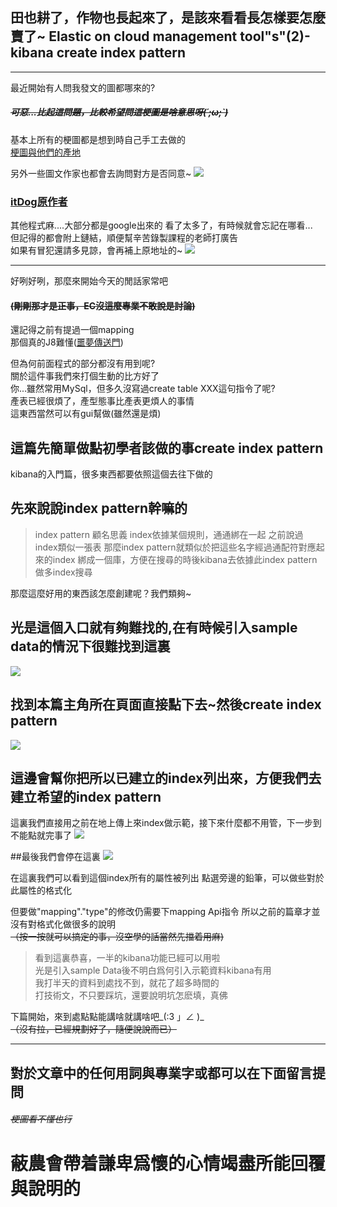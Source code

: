 ## 田也耕了，作物也長起來了，是該來看看長怎樣要怎麼賣了~ Elastic on cloud management tool"s"(2)-kibana create index pattern

---
最近開始有人問我發文的圖都哪來的?
##### ~~可惡...比起這問題，比較希望問這梗圖是啥意思呀(´;ω;`)~~  

基本上所有的梗圖都是想到時自己手工去做的  
[梗圖與他們的產地](http://memes.tw/)  

另外一些圖文作家也都會去詢問對方是否同意~
![](https://CY810912.github.io/th12img/ecTool/itDogAgree.png)  

### [itDog原作者](https://www.facebook.com/itdogcom)

其他程式麻....大部分都是google出來的
看了太多了，有時候就會忘記在哪看...  
但記得的都會附上鏈結，順便幫辛苦錄製課程的老師打廣告  
如果有冒犯還請多見諒，會再補上原地址的~
![](https://CY810912.github.io/th12img/ecTool/author.png)  


---

好咧好咧，那麼來開始今天的閒話家常吧  
#### ~~(剛剛那才是正事，EC沒這麼專業不敢說是討論)~~  

還記得之前有提過一個mapping  
那個真的J8難懂([噩夢傳送門](https://ithelp.ithome.com.tw/articles/10242418))  

但為何前面程式的部分都沒有用到呢?  
關於這件事我們來打個生動的比方好了  
你...雖然常用MySql，但多久沒寫過create table XXX這句指令了呢?  
產表已經很煩了，產型態事比產表更煩人的事情  
這東西當然可以有gui幫做(雖然還是煩)  

## 這篇先簡單做點初學者該做的事create index pattern
kibana的入門篇，很多東西都要依照這個去往下做的

## 先來說說index pattern幹嘛的

>index pattern 顧名思義
index依據某個規則，通通綁在一起
之前說過index類似一張表
那麼index pattern就類似於把這些名字經過通配符對應起來的index
綁成一個庫，方便在搜尋的時後kibana去依據此index pattern做多index搜尋



那麼這麼好用的東西該怎麼創建呢？我們類夠~

## 光是這個入口就有夠難找的,在有時候引入sample data的情況下很難找到這裏
![](https://CY810912.github.io/th12img/ecTool/createIndexPettern.png)  

## 找到本篇主角所在頁面直接點下去~然後create index pattern
![](https://CY810912.github.io/th12img/ecTool/createIndexPettern2.png)  

## 這邊會幫你把所以已建立的index列出來，方便我們去建立希望的index pattern
這裏我們直接用之前在地上傳上來index做示範，接下來什麼都不用管，下一步到不能點就完事了
![](https://CY810912.github.io/th12img/ecTool/createIndexPettern3.png)  


##最後我們會停在這裏
![](https://CY810912.github.io/th12img/ecTool/createIndexPettern4.png)  

在這裏我們可以看到這個index所有的屬性被列出
點選旁邊的鉛筆，可以做些對於此屬性的格式化

但要做"mapping"."type"的修改仍需要下mapping Api指令
所以之前的篇章才並沒有對格式化做很多的說明  
~~（按一按就可以搞定的事，沒空學的話當然先擋着用麻)~~


>看到這裏恭喜，一半的kibana功能已經可以用啦  
光是引入sample Data後不明白爲何引入示範資料kibana有用  
我打半天的資料到處找不到，就花了超多時間的  
打技術文，不只要踩坑，還要說明坑怎麽填，真佛

下篇開始，來到處點點能講啥就講啥吧_(:3 」∠ )_  
~~（沒有拉，已經規劃好了，隨便說說而已）~~

---
## 對於文章中的任何用詞與專業字或都可以在下面留言提問 
###### ~~梗圖看不懂也行~~
# 蔽農會帶着謙卑爲懷的心情竭盡所能回覆與說明的